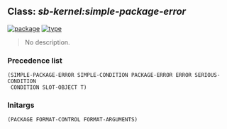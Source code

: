 ## Class: ***sb-kernel:simple-package-error***
[![package](https://img.shields.io/badge/Package-SB--KERNEL-5f9ea0.svg?style=social&colorA=999999)](../) [![type](https://img.shields.io/badge/Type-Class-5f9ea0.svg?style=social&colorA=999999)](../#class) 

> No description.

### Precedence list
```
(SIMPLE-PACKAGE-ERROR SIMPLE-CONDITION PACKAGE-ERROR ERROR SERIOUS-CONDITION
 CONDITION SLOT-OBJECT T)
```
### Initargs
```
(PACKAGE FORMAT-CONTROL FORMAT-ARGUMENTS)
```
